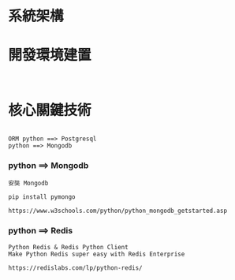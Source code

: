 # 系統架構

# 開發環境建置
```


```

# 核心關鍵技術
```

ORM python ==> Postgresql
python ==> Mongodb 
```

### python ==> Mongodb 
```
安奘 Mongodb 
```
```
pip install pymongo
```
```
https://www.w3schools.com/python/python_mongodb_getstarted.asp
```

### python ==> Redis
```
Python Redis & Redis Python Client
Make Python Redis super easy with Redis Enterprise
```
```
https://redislabs.com/lp/python-redis/

```
